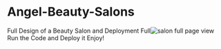 # Angel-Beauty-Salons
Full Design of a Beauty Salon and Deployment
Full![salon full page view](https://github.com/Mohamedsharik180/Angel-Beauty-Salons/assets/116562978/20743100-7037-407f-8099-0cef8f820bc0)
Run the Code 
and Deploy it Enjoy!
